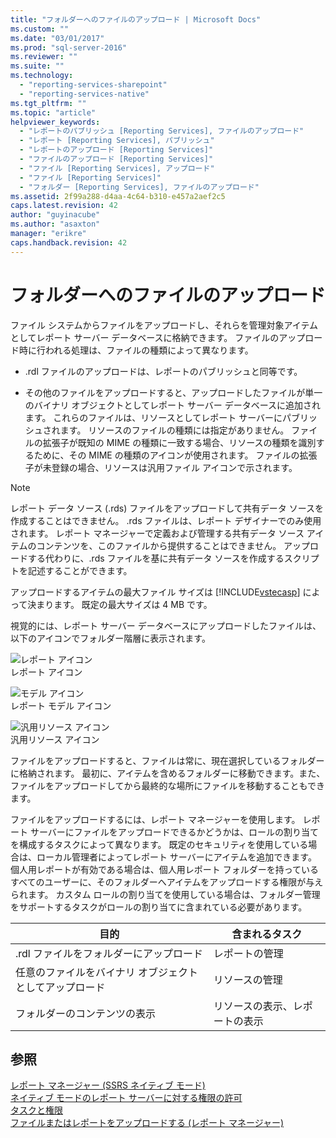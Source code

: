 ```yaml
---
title: "フォルダーへのファイルのアップロード | Microsoft Docs"
ms.custom: ""
ms.date: "03/01/2017"
ms.prod: "sql-server-2016"
ms.reviewer: ""
ms.suite: ""
ms.technology: 
  - "reporting-services-sharepoint"
  - "reporting-services-native"
ms.tgt_pltfrm: ""
ms.topic: "article"
helpviewer_keywords: 
  - "レポートのパブリッシュ [Reporting Services], ファイルのアップロード"
  - "レポート [Reporting Services], パブリッシュ"
  - "レポートのアップロード [Reporting Services]"
  - "ファイルのアップロード [Reporting Services]"
  - "ファイル [Reporting Services], アップロード"
  - "ファイル [Reporting Services]"
  - "フォルダー [Reporting Services], ファイルのアップロード"
ms.assetid: 2f99a288-d4aa-4c64-b310-e457a2aef2c5
caps.latest.revision: 42
author: "guyinacube"
ms.author: "asaxton"
manager: "erikre"
caps.handback.revision: 42
---
```

# フォルダーへのファイルのアップロード
  ファイル システムからファイルをアップロードし、それらを管理対象アイテムとしてレポート サーバー データベースに格納できます。 ファイルのアップロード時に行われる処理は、ファイルの種類によって異なります。  
  
-   .rdl ファイルのアップロードは、レポートのパブリッシュと同等です。  
  
-   その他のファイルをアップロードすると、アップロードしたファイルが単一のバイナリ オブジェクトとしてレポート サーバー データベースに追加されます。 これらのファイルは、リソースとしてレポート サーバーにパブリッシュされます。 リソースのファイルの種類には指定がありません。 ファイルの拡張子が既知の MIME の種類に一致する場合、リソースの種類を識別するために、その MIME の種類のアイコンが使用されます。 ファイルの拡張子が未登録の場合、リソースは汎用ファイル アイコンで示されます。  
  
> [!NOTE]  
>  レポート データ ソース (.rds) ファイルをアップロードして共有データ ソースを作成することはできません。 .rds ファイルは、レポート デザイナーでのみ使用されます。 レポート マネージャーで定義および管理する共有データ ソース アイテムのコンテンツを、このファイルから提供することはできません。 アップロードする代わりに、.rds ファイルを基に共有データ ソースを作成するスクリプトを記述することができます。  
  
 アップロードするアイテムの最大ファイル サイズは [!INCLUDE[vstecasp](../../includes/vstecasp-md.md)] によって決まります。 既定の最大サイズは 4 MB です。  
  
 視覚的には、レポート サーバー データベースにアップロードしたファイルは、以下のアイコンでフォルダー階層に表示されます。  
  
 ![レポート アイコン](../../reporting-services/report-server/media/hlp-16doc.png "レポート アイコン")  
レポート アイコン  
  
 ![モデル アイコン](../../reporting-services/report-server/media/model-icon.png "モデル アイコン")  
レポート モデル アイコン  
  
 ![汎用リソース アイコン](../../reporting-services/report-server/media/hlp-16file.png "汎用リソース アイコン")  
汎用リソース アイコン  
  
 ファイルをアップロードすると、ファイルは常に、現在選択しているフォルダーに格納されます。 最初に、アイテムを含めるフォルダーに移動できます。また、ファイルをアップロードしてから最終的な場所にファイルを移動することもできます。  
  
 ファイルをアップロードするには、レポート マネージャーを使用します。 レポート サーバーにファイルをアップロードできるかどうかは、ロールの割り当てを構成するタスクによって異なります。 既定のセキュリティを使用している場合は、ローカル管理者によってレポート サーバーにアイテムを追加できます。 個人用レポートが有効である場合は、個人用レポート フォルダーを持っているすべてのユーザーに、そのフォルダーへアイテムをアップロードする権限が与えられます。 カスタム ロールの割り当てを使用している場合は、フォルダー管理をサポートするタスクがロールの割り当てに含まれている必要があります。  
  
|目的|含まれるタスク|  
|----------------|-------------------------|  
|.rdl ファイルをフォルダーにアップロード|レポートの管理|  
|任意のファイルをバイナリ オブジェクトとしてアップロード|リソースの管理|  
|フォルダーのコンテンツの表示|リソースの表示、レポートの表示|  
  
## 参照  
 [レポート マネージャー (SSRS ネイティブ モード)](../Topic/Report%20Manager%20%20\(SSRS%20Native%20Mode\).md)   
 [ネイティブ モードのレポート サーバーに対する権限の許可](../../reporting-services/security/granting-permissions-on-a-native-mode-report-server.md)   
 [タスクと権限](../../reporting-services/security/tasks-and-permissions.md)   
 [ファイルまたはレポートをアップロードする (レポート マネージャー)](../../reporting-services/reports/upload-a-file-or-report-report-manager.md)  
  
  
